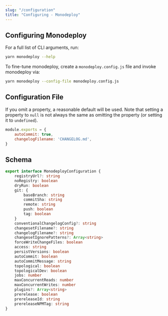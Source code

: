 ```yaml
---
slug: "/configuration"
title: "Configuring - Monodeploy"
---
```


## Configuring Monodeploy

For a full list of CLI arguments, run:

```bash
yarn monodeploy --help
```

To fine-tune monodeploy, create a `monodeploy.config.js` file and invoke monodeploy via:

```bash
yarn monodeploy --config-file monodeploy.config.js
```

## Configuration File

If you omit a property, a reasonable default will be used. Note that setting a property to `null` is not always the same as omitting the property (or setting it to `undefined`).

```js
module.exports = {
    autoCommit: true,
    changelogFilename: 'CHANGELOG.md',
}
```

## Schema

```ts
export interface MonodeployConfiguration {
    registryUrl?: string
    noRegistry: boolean
    dryRun: boolean
    git: {
        baseBranch: string
        commitSha: string
        remote: string
        push: boolean
        tag: boolean
    }
    conventionalChangelogConfig?: string
    changesetFilename?: string
    changelogFilename?: string
    changesetIgnorePatterns?: Array<string>
    forceWriteChangeFiles: boolean
    access: string
    persistVersions: boolean
    autoCommit: boolean
    autoCommitMessage: string
    topological: boolean
    topologicalDev: boolean
    jobs: number
    maxConcurrentReads: number
    maxConcurrentWrites: number
    plugins?: Array<string>
    prerelease: boolean
    prereleaseId: string
    prereleaseNPMTag: string
}
```
